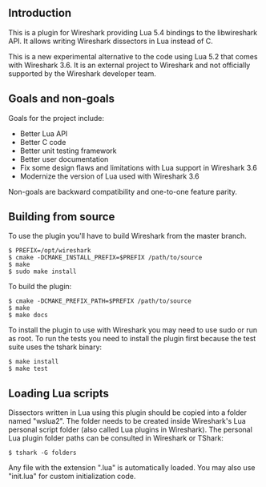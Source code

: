 
## Introduction

This is a plugin for Wireshark providing Lua 5.4 bindings to the libwireshark
API. It allows writing Wireshark dissectors in Lua instead of C.

This is a new experimental alternative to the code using Lua 5.2 that comes
with Wireshark 3.6. It is an external project to Wireshark and not officially
supported by the Wireshark developer team.

## Goals and non-goals

Goals for the project include:
 * Better Lua API
 * Better C code
 * Better unit testing framework
 * Better user documentation
 * Fix some design flaws and limitations with Lua support in Wireshark 3.6
 * Modernize the version of Lua used with Wireshark 3.6

Non-goals are backward compatibility and one-to-one feature parity.

## Building from source

To use the plugin you'll have to build Wireshark from the master branch.

    $ PREFIX=/opt/wireshark
    $ cmake -DCMAKE_INSTALL_PREFIX=$PREFIX /path/to/source
    $ make
    $ sudo make install

To build the plugin:

    $ cmake -DCMAKE_PREFIX_PATH=$PREFIX /path/to/source
    $ make
    $ make docs

To install the plugin to use with Wireshark you may need to use sudo or run
as root. To run the tests you need to install the plugin first because the
test suite uses the tshark binary:

    $ make install
    $ make test

## Loading Lua scripts

Dissectors written in Lua using this plugin should be copied into a folder
named "wslua2". The folder needs to be created inside Wireshark's Lua personal
script folder (also called Lua plugins in Wireshark). The personal Lua plugin
folder paths can be consulted in Wireshark or TShark:

    $ tshark -G folders

Any file with the extension ".lua" is automatically loaded.
You may also use "init.lua" for custom initialization code.
